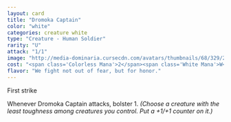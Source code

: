 ```yaml
---
layout: card
title: "Dromoka Captain"
color: "white"
categories: creature white
type: "Creature - Human Soldier"
rarity: "U"
attack: "1/1"
image: "http://media-dominaria.cursecdn.com/avatars/thumbnails/68/329/200/283/635618412850056615.png"
cost: "<span class='Colorless Mana'>2</span><span class='White Mana'>W</span>"
flavor: "We fight not out of fear, but for honor."
---
```


First strike

Whenever Dromoka Captain attacks, bolster 1. <em>(Choose a creature with the least toughness among creatures you control. Put a +1/+1 counter on it.)</em>

